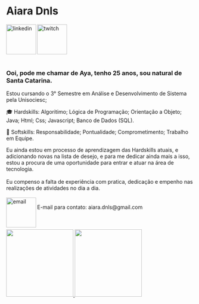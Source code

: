 <div dsplay="inline-block">
 
 <h1 align="left">Aiara Dnls</h1>
  <a href="https://www.linkedin.com/in/aiara-dorneles-823927226/">
    <img align="left" width="80px" src="https://static-00.iconduck.com/assets.00/linkedin-icon-2048x2048-ya5g47j2.png" alt="linkedin" style="vertical-align:top;">
  </a> 
  <a href="http://www.twitch.tv/SttarnixTdP">
    <img width="80px" src="https://freelogopng.com/images/all_img/1656152094twitch-icon-png.png" alt="twitch" style="vertical-align:top;">
  </a>
</div>
</br>

### Ooi, pode me chamar de Aya, tenho 25 anos, sou natural de Santa Catarina.

Estou cursando o 3° Semestre em Análise e Desenvolvimento de Sistema pela Unisociesc;
<div display="inline-block">
<p align="left"> 🎓 Hardskills: Algoritimo; Lógica de Programação; Orientação a Objeto; Java; Html; Css; Javascript; Banco de Dados (SQL).</p>
<p align="left"> 🌱 Softskills: Responsabilidade; Pontualidade; Comprometimento; Trabalho em Equipe.</p>
</div>
Eu ainda estou em processo de aprendizagem das Hardskills atuais, e adicionando novas na lista de desejo, e para me dedicar ainda mais a isso, estou a procura de uma oportunidade para entrar e atuar na área de tecnologia.
</br>
</br>
Eu compenso a falta de experiência com pratica, dedicação e empenho nas realizações de atividades no dia a dia.
</br>
</br>
<div>
 <img align="left" width="80px" src="https://cdn-icons-png.flaticon.com/512/3296/3296464.png" alt="email" style="vertical-align:top;">
 </br> 
 E-mail para contato: aiara.dnls@gmail.com
</div>
</br>
</br>
</br>
<div>
<a href="https://github.com/Sttarnix">
<img loading="lazy" height="180em" src="https://github-readme-stats.vercel.app/api/top-langs/?username=sttarnix&layout=compact&langs_count=7&theme=dracula"/>
<img loading="lazy" height="180em" src="https://github-readme-stats.vercel.app/api?username=sttarnix&show_icons=true&theme=dracula&include_all_commits=true&count_private=true"/>
</div>
<!--
**Sttarnix/Sttarnix** is a ✨ _special_ ✨ repository because its `README.md` (this file) appears on your GitHub profile.

Here are some ideas to get you started:

- 🔭 I’m currently working on ...
- 🌱 I’m currently learning ...
- 👯 I’m looking to collaborate on ...
- 🤔 I’m looking for help with ...
- 💬 Ask me about ...
- 📫 How to reach me: ...
- 😄 Pronouns: ...
- ⚡ Fun fact: ...
-->
